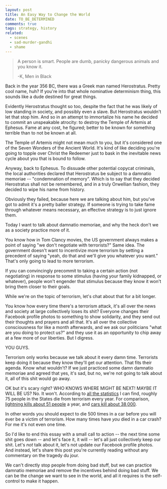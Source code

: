 ```yaml
---
layout: post
title: An Easy Way to Change the World
date: TO_BE_DETERMINED
comments: true
tags: strategy, history
related:
  - scenes
  - sad-murder-gandhi
  - shame
---
```


> A person is smart. People are dumb, panicky dangerous animals and you know it.
>
> -K, Men in Black

Back in the year 356 BC, there was a Greek man named Herostratus. Pretty cool
name, huh? If you're into that whole nominative determinism thing, this sounds
like a dude destined for great things.

Evidently Herostratus thought so too, despite the fact that he was likely of low
standing in society, and possibly even a slave. But Herostratus wouldn't let
that stop him. And so in an attempt to immortalize his name he decided to commit
an unspeakable atrocity: to destroy the Temple of Artemis at Ephesus. Fame at
any cost, he figured; better to be known for something terrible than to not be
known at all.

The Temple of Artemis might not mean much to you, but it's considered one of the
Seven Wonders of the Ancient World. It's kind of like deciding you're going to
topple over Christ the Redeemer just to bask in the inevitable news cycle about
you that is bound to follow.

Anyway, back to Ephesus. To dissuade other potential copycat criminals, the
local authorities declared that Herostratus be subject to a damnatio memoriae --
"condemnation of memory". Which is to say that they decided Herostratus shall
not be remembered, and in a truly Orwellian fashion, they decided to wipe his
name from history.

Obviously they failed, because here we are talking about him, but you've got to
admit it's a pretty baller strategy. If someone is trying to take fame through
whatever means necessary, an effective strategy is to just ignore them.

Today I want to talk about damnatio memoriae, and why the heck don't we as a
society practice more of it.

You know how in Tom Clancy movies, the US government always makes a point of
saying "we don't negotiate with terrorists?" Same idea. The government doesn't
want to incentivize more terrorism by setting a precedent of saying "yeah, do
that and we'll give you whatever you want." That's only going to lead to more
terrorism.

If you can convincingly precommit to taking a certain action (not negotiating)
in response to some stimulus (having your family kidnapped, or whatever), people
won't engender that stimulus because they know it won't bring them closer to
their goals.

While we're on the topic of terrorism, let's chat about that for a bit longer.

You know how every time there's a terrorism attack, it's all over the news and
society at large collectively loses its shit? Everyone changes their Facebook
profile photos to something to show solidarity, and they send out their thoughts
and prayers and all that. It's all over the collective consciousness for like a
month afterwards, and we ask our politicians "what are you doing to protect us?"
and they use it as an opportunity to chip away at a few more of our liberties.
But I digress.

YOU GUYS.

Terrorism only works because we talk about it every damn time. Terrorists keep
doing it because they know they'll get our attention. That fits their agenda.
Know what wouldn't? If we just practiced some damn damnatio memoriae and agreed
that yes, it's sad, but no, we're not going to talk about it, all of this shit
would go away.

OK but it's scary right? WHO KNOWS WHERE MIGHT BE NEXT! MAYBE IT WILL BE US? No.
It won't. According to [all the statistics][stats] I can find, roughly 75 people
in the States die from terrorism every year. For comparison, [lightning kills
about 51 people][lightning] a year, and [cars kill about 38,000][cars].

[stats]: http://www.businessinsider.com/death-risk-statistics-terrorism-disease-accidents-2017-1
[lightning]: https://en.wikipedia.org/wiki/Lightning_strike#Epidemiology
[cars]: https://en.wikipedia.org/wiki/List_of_motor_vehicle_deaths_in_U.S._by_year

In other words you should expect to die 500 times in a car before you will ever
be a victim of terrorism. How many times have *you* died in a car crash? For me
it's not even one time.

So I'd like to end this essay with a small call to action -- the next time some
shit goes down -- and let's face it, it will -- let's all just collectively keep
our shit. Let's *not* talk about it, let's not update our Facebook profile
photos. And instead, let's share this post you're currently reading without any
commentary on the tragedy du jour.

We can't directly stop people from doing bad stuff, but we can practice damnatio
memoriae and remove the incentives behind doing bad stuff. We can be the change
we want to see in the world, and all it requires is the self-control to make it
happen.


